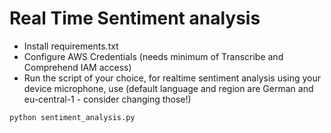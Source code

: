 # Real Time Sentiment analysis
 - Install requirements.txt
 - Configure AWS Credentials (needs minimum of Transcribe and Comprehend IAM access)
 - Run the script of your choice, for realtime sentiment analysis using your device microphone, use (default language and region are German and eu-central-1 - consider changing those!)
 ```python´
python sentiment_analysis.py
```
